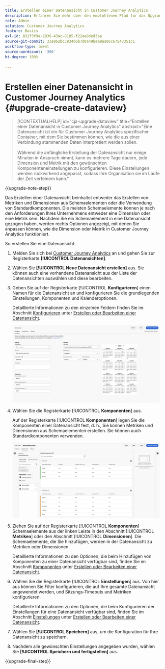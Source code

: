 ```yaml
---
title: Erstellen einer Datenansicht in Customer Journey Analytics
description: Erfahren Sie mehr über den empfohlenen Pfad für das Upgrade von Adobe Analytics auf Customer Journey Analytics
role: Admin
solution: Customer Journey Analytics
feature: Basics
exl-id: 832f3f9a-1836-43ac-8185-f22ae0ded3aa
source-git-commit: 33e962bc3834d6b7d0a49bea9aa06c67547351c1
workflow-type: tm+mt
source-wordcount: '396'
ht-degree: 100%

---
```


# Erstellen einer Datenansicht in Customer Journey Analytics {#upgrade-create-dataview}

<!-- markdownlint-disable MD034 -->

>[!CONTEXTUALHELP]
>id="cja-upgrade-dataview"
>title="Erstellen einer Datenansicht in Customer Journey Analytics"
>abstract="Eine Datenansicht ist ein für Customer Journey Analytics spezifischer Container, mit dem Sie bestimmen können, wie die aus einer Verbindung stammenden Daten interpretiert werden sollen. <br><br>Während die anfängliche Erstellung der Datenansicht nur einige Minuten in Anspruch nimmt, kann es mehrere Tage dauern, jede Dimension und Metrik mit den gewünschten Komponenteneinstellungen zu konfigurieren. Diese Einstellungen werden rückwirkend angepasst, sodass Ihre Organisation sie im Laufe der Zeit verfeinern kann."

<!-- markdownlint-enable MD034 -->

{{upgrade-note-step}}

<!-- Should we single source this instead of duplicate it? The following steps were copied from: /help/data-views/create-dataview.md -->

Das Erstellen einer Datenansicht beinhaltet entweder das Erstellen von Metriken und Dimensionen aus Schemaelementen oder die Verwendung von Standardkomponenten. Die meisten Schemaelemente können je nach den Anforderungen Ihres Unternehmens entweder eine Dimension oder eine Metrik sein. Nachdem Sie ein Schemaelement in eine Datenansicht gezogen haben, werden rechts Optionen angezeigt, mit denen Sie anpassen können, wie die Dimension oder Metrik in Customer Journey Analytics funktioniert.

So erstellen Sie eine Datenansicht:

1. Melden Sie sich bei [Customer Journey Analytics](https://analytics.adobe.com) an und gehen Sie zur Registerkarte **[!UICONTROL Datenansichten]**.

1. Wählen Sie **[!UICONTROL Neue Datenansicht erstellen]** aus. Sie können auch eine vorhandene Datenansicht aus der Liste der Datenansichten auswählen und diese bearbeiten.

1. Geben Sie auf der Registerkarte [!UICONTROL **Konfigurieren**] einen Namen für die Datenansicht an und konfigurieren Sie die grundlegenden Einstellungen, Komponenten und Kalenderoptionen.

   Detaillierte Informationen zu den einzelnen Feldern finden Sie im Abschnitt [Konfigurieren](/help/data-views/create-dataview.md#configure) unter [Erstellen oder Bearbeiten einer Datenansicht](/help/data-views/create-dataview.md).

   ![Konfigurieren der Datenansicht](assets/dataview-configure.png)

1. Wählen Sie die Registerkarte [!UICONTROL **Komponenten**] aus.

   Auf der Registerkarte [!UICONTROL **Komponenten**] legen Sie die Komponenten einer Datenansicht fest, d. h., Sie können Metriken und Dimensionen aus Schemaelementen erstellen. Sie können auch Standardkomponenten verwenden.

   ![Registerkarte Komponenten](assets/dataview-components.png)

1. Ziehen Sie auf der Registerkarte [!UICONTROL **Komponenten**] Schemaelemente aus der linken Leiste in den Abschnitt [!UICONTROL **Metriken**] oder den Abschnitt [!UICONTROL **Dimensionen**]. Die Schemaelemente, die Sie hinzufügen, werden in der Datenansicht zu Metriken oder Dimensionen.

   Detaillierte Informationen zu den Optionen, die beim Hinzufügen von Komponenten zu einer Datenansicht verfügbar sind, finden Sie im Abschnitt [Komponenten](/help/data-views/create-dataview.md#components) unter [Erstellen oder Bearbeiten einer Datenansicht](/help/data-views/create-dataview.md).

1. Wählen Sie die Registerkarte [!UICONTROL **Einstellungen**] aus. Von hier aus können Sie Filter konfigurieren, die auf Ihre gesamte Datenansicht angewendet werden, und Sitzungs-Timeouts und Metriken konfigurieren.

   Detaillierte Informationen zu den Optionen, die beim Konfigurieren der Einstellungen für eine Datenansicht verfügbar sind, finden Sie im Abschnitt [Einstellungen](/help/data-views/create-dataview.md#settings) unter [Erstellen oder Bearbeiten einer Datenansicht](/help/data-views/create-dataview.md).

1. Wählen Sie **[!UICONTROL Speichern]** aus, um die Konfiguration für Ihre Datenansicht zu speichern.

1. Nachdem alle gewünschten Einstellungen angegeben wurden, wählen Sie **[!UICONTROL Speichern und fertigstellen]** aus.

{{upgrade-final-step}}
